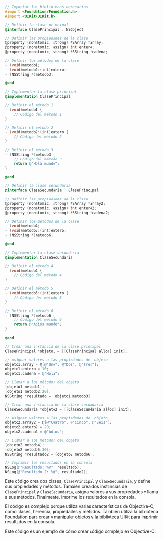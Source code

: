 ```objective-c
// Importar las bibliotecas necesarias
#import <Foundation/Foundation.h>
#import <UIKit/UIKit.h>

// Definir la clase principal
@interface ClasePrincipal : NSObject

// Definir las propiedades de la clase
@property (nonatomic, strong) NSArray *array;
@property (nonatomic, assign) int entero;
@property (nonatomic, strong) NSString *cadena;

// Definir los métodos de la clase
- (void)metodo1;
- (void)metodo2:(int)entero;
- (NSString *)metodo3;

@end

// Implementar la clase principal
@implementation ClasePrincipal

// Definir el método 1
- (void)metodo1 {
    // Código del método 1
}

// Definir el método 2
- (void)metodo2:(int)entero {
    // Código del método 2
}

// Definir el método 3
- (NSString *)metodo3 {
    // Código del método 3
    return @"Hola mundo";
}

@end

// Definir la clase secundaria
@interface ClaseSecundaria : ClasePrincipal

// Definir las propiedades de la clase
@property (nonatomic, strong) NSArray *array2;
@property (nonatomic, assign) int entero2;
@property (nonatomic, strong) NSString *cadena2;

// Definir los métodos de la clase
- (void)metodo4;
- (void)metodo5:(int)entero;
- (NSString *)metodo6;

@end

// Implementar la clase secundaria
@implementation ClaseSecundaria

// Definir el método 4
- (void)metodo4 {
    // Código del método 4
}

// Definir el método 5
- (void)metodo5:(int)entero {
    // Código del método 5
}

// Definir el método 6
- (NSString *)metodo6 {
    // Código del método 6
    return @"Adios mundo";
}

@end

// Crear una instancia de la clase principal
ClasePrincipal *objeto1 = [[ClasePrincipal alloc] init];

// Asignar valores a las propiedades del objeto
objeto1.array = @[@"Uno", @"Dos", @"Tres"];
objeto1.entero = 10;
objeto1.cadena = @"Hola";

// Llamar a los métodos del objeto
[objeto1 metodo1];
[objeto1 metodo2:20];
NSString *resultado = [objeto1 metodo3];

// Crear una instancia de la clase secundaria
ClaseSecundaria *objeto2 = [[ClaseSecundaria alloc] init];

// Asignar valores a las propiedades del objeto
objeto2.array2 = @[@"Cuatro", @"Cinco", @"Seis"];
objeto2.entero2 = 20;
objeto2.cadena2 = @"Adios";

// Llamar a los métodos del objeto
[objeto2 metodo4];
[objeto2 metodo5:30];
NSString *resultado2 = [objeto2 metodo6];

// Imprimir los resultados en la consola
NSLog(@"Resultado: %@", resultado);
NSLog(@"Resultado 2: %@", resultado2);
```

Este código crea dos clases, `ClasePrincipal` y `ClaseSecundaria`, y define sus propiedades y métodos. También crea dos instancias de `ClasePrincipal` y `ClaseSecundaria`, asigna valores a sus propiedades y llama a sus métodos. Finalmente, imprime los resultados en la consola.

El código es complejo porque utiliza varias características de Objective-C, como clases, herencia, propiedades y métodos. También utiliza la biblioteca Foundation para crear y manipular objetos y la biblioteca UIKit para imprimir resultados en la consola.

Este código es un ejemplo de cómo crear código complejo en Objective-C.